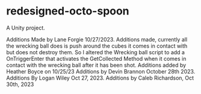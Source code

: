 # redesigned-octo-spoon
A Unity project.


Additions Made by Lane Forgie 10/27/2023.
Additions made, currently all the wrecking ball does is push around the cubes it comes in contact with but does not destroy them. So I altered the Wrecking ball script to add a OnTriggerEnter that activates the GetCollected Method when it comes in contact with the wrecking ball after it has been shot. 
Additions added by Heather Boyce on 10/25/23
Additions by Devin Brannon October 28th 2023.
Additions By Logan Wiley Oct 27, 2023.
Additions by Caleb Richardson, Oct 30th, 2023



